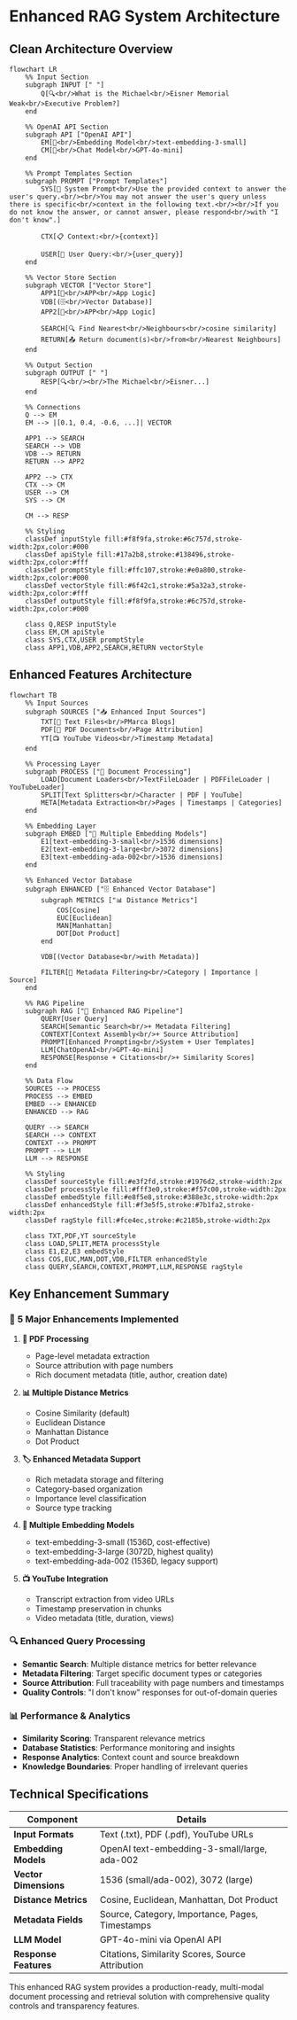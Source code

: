 # Enhanced RAG System Architecture

## Clean Architecture Overview

```mermaid
flowchart LR
    %% Input Section
    subgraph INPUT [" "]
        Q[🔍<br/>What is the Michael<br/>Eisner Memorial Weak<br/>Executive Problem?]
    end

    %% OpenAI API Section
    subgraph API ["OpenAI API"]
        EM[🧠<br/>Embedding Model<br/>text-embedding-3-small]
        CM[💬<br/>Chat Model<br/>GPT-4o-mini]
    end

    %% Prompt Templates Section
    subgraph PROMPT ["Prompt Templates"]
        SYS[📝 System Prompt<br/>Use the provided context to answer the user's query.<br/><br/>You may not answer the user's query unless there is specific<br/>context in the following text.<br/><br/>If you do not know the answer, or cannot answer, please respond<br/>with "I don't know".]
        
        CTX[📋 Context:<br/>{context}]
        
        USER[👤 User Query:<br/>{user_query}]
    end

    %% Vector Store Section
    subgraph VECTOR ["Vector Store"]
        APP1[📱<br/>APP<br/>App Logic]
        VDB[(🗄️<br/>Vector Database)]
        APP2[📱<br/>APP<br/>App Logic]
        
        SEARCH[🔍 Find Nearest<br/>Neighbours<br/>cosine similarity]
        RETURN[📤 Return document(s)<br/>from<br/>Nearest Neighbours]
    end

    %% Output Section
    subgraph OUTPUT [" "]
        RESP[🔍<br/><br/>The Michael<br/>Eisner...]
    end

    %% Connections
    Q --> EM
    EM --> |[0.1, 0.4, -0.6, ...]| VECTOR
    
    APP1 --> SEARCH
    SEARCH --> VDB
    VDB --> RETURN
    RETURN --> APP2
    
    APP2 --> CTX
    CTX --> CM
    USER --> CM
    SYS --> CM
    
    CM --> RESP

    %% Styling
    classDef inputStyle fill:#f8f9fa,stroke:#6c757d,stroke-width:2px,color:#000
    classDef apiStyle fill:#17a2b8,stroke:#138496,stroke-width:2px,color:#fff
    classDef promptStyle fill:#ffc107,stroke:#e0a800,stroke-width:2px,color:#000
    classDef vectorStyle fill:#6f42c1,stroke:#5a32a3,stroke-width:2px,color:#fff
    classDef outputStyle fill:#f8f9fa,stroke:#6c757d,stroke-width:2px,color:#000

    class Q,RESP inputStyle
    class EM,CM apiStyle
    class SYS,CTX,USER promptStyle
    class APP1,VDB,APP2,SEARCH,RETURN vectorStyle
```

## Enhanced Features Architecture

```mermaid
flowchart TB
    %% Input Sources
    subgraph SOURCES ["📥 Enhanced Input Sources"]
        TXT[📄 Text Files<br/>PMarca Blogs]
        PDF[📕 PDF Documents<br/>Page Attribution]
        YT[📺 YouTube Videos<br/>Timestamp Metadata]
    end

    %% Processing Layer
    subgraph PROCESS ["🔄 Document Processing"]
        LOAD[Document Loaders<br/>TextFileLoader | PDFFileLoader | YouTubeLoader]
        SPLIT[Text Splitters<br/>Character | PDF | YouTube]
        META[Metadata Extraction<br/>Pages | Timestamps | Categories]
    end

    %% Embedding Layer
    subgraph EMBED ["🧠 Multiple Embedding Models"]
        E1[text-embedding-3-small<br/>1536 dimensions]
        E2[text-embedding-3-large<br/>3072 dimensions]
        E3[text-embedding-ada-002<br/>1536 dimensions]
    end

    %% Enhanced Vector Database
    subgraph ENHANCED ["🗄️ Enhanced Vector Database"]
        subgraph METRICS ["📊 Distance Metrics"]
            COS[Cosine]
            EUC[Euclidean]
            MAN[Manhattan]
            DOT[Dot Product]
        end
        
        VDB[(Vector Database<br/>with Metadata)]
        
        FILTER[🎯 Metadata Filtering<br/>Category | Importance | Source]
    end

    %% RAG Pipeline
    subgraph RAG ["🤖 Enhanced RAG Pipeline"]
        QUERY[User Query]
        SEARCH[Semantic Search<br/>+ Metadata Filtering]
        CONTEXT[Context Assembly<br/>+ Source Attribution]
        PROMPT[Enhanced Prompting<br/>System + User Templates]
        LLM[ChatOpenAI<br/>GPT-4o-mini]
        RESPONSE[Response + Citations<br/>+ Similarity Scores]
    end

    %% Data Flow
    SOURCES --> PROCESS
    PROCESS --> EMBED
    EMBED --> ENHANCED
    ENHANCED --> RAG
    
    QUERY --> SEARCH
    SEARCH --> CONTEXT
    CONTEXT --> PROMPT
    PROMPT --> LLM
    LLM --> RESPONSE

    %% Styling
    classDef sourceStyle fill:#e3f2fd,stroke:#1976d2,stroke-width:2px
    classDef processStyle fill:#fff3e0,stroke:#f57c00,stroke-width:2px
    classDef embedStyle fill:#e8f5e8,stroke:#388e3c,stroke-width:2px
    classDef enhancedStyle fill:#f3e5f5,stroke:#7b1fa2,stroke-width:2px
    classDef ragStyle fill:#fce4ec,stroke:#c2185b,stroke-width:2px

    class TXT,PDF,YT sourceStyle
    class LOAD,SPLIT,META processStyle
    class E1,E2,E3 embedStyle
    class COS,EUC,MAN,DOT,VDB,FILTER enhancedStyle
    class QUERY,SEARCH,CONTEXT,PROMPT,LLM,RESPONSE ragStyle
```

## Key Enhancement Summary

### 🎯 **5 Major Enhancements Implemented**

1. **📕 PDF Processing**
   - Page-level metadata extraction
   - Source attribution with page numbers
   - Rich document metadata (title, author, creation date)

2. **📊 Multiple Distance Metrics**
   - Cosine Similarity (default)
   - Euclidean Distance
   - Manhattan Distance  
   - Dot Product

3. **🏷️ Enhanced Metadata Support**
   - Rich metadata storage and filtering
   - Category-based organization
   - Importance level classification
   - Source type tracking

4. **🧠 Multiple Embedding Models**
   - text-embedding-3-small (1536D, cost-effective)
   - text-embedding-3-large (3072D, highest quality)
   - text-embedding-ada-002 (1536D, legacy support)

5. **📺 YouTube Integration**
   - Transcript extraction from video URLs
   - Timestamp preservation in chunks
   - Video metadata (title, duration, views)

### 🔍 **Enhanced Query Processing**

- **Semantic Search**: Multiple distance metrics for better relevance
- **Metadata Filtering**: Target specific document types or categories
- **Source Attribution**: Full traceability with page numbers and timestamps
- **Quality Controls**: "I don't know" responses for out-of-domain queries

### 📊 **Performance & Analytics**

- **Similarity Scoring**: Transparent relevance metrics
- **Database Statistics**: Performance monitoring and insights
- **Response Analytics**: Context count and source breakdown
- **Knowledge Boundaries**: Proper handling of irrelevant queries

## Technical Specifications

| Component | Details |
|-----------|---------|
| **Input Formats** | Text (.txt), PDF (.pdf), YouTube URLs |
| **Embedding Models** | OpenAI text-embedding-3-small/large, ada-002 |
| **Vector Dimensions** | 1536 (small/ada-002), 3072 (large) |
| **Distance Metrics** | Cosine, Euclidean, Manhattan, Dot Product |
| **Metadata Fields** | Source, Category, Importance, Pages, Timestamps |
| **LLM Model** | GPT-4o-mini via OpenAI API |
| **Response Features** | Citations, Similarity Scores, Source Attribution |

This enhanced RAG system provides a production-ready, multi-modal document processing and retrieval solution with comprehensive quality controls and transparency features.
